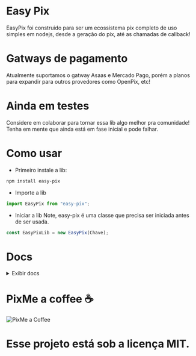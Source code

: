 # Easy Pix
EasyPix foi construido para ser um ecossistema pix completo de uso simples em nodejs, desde a geração do pix, até as chamadas de callback!

# Gatways de pagamento
Atualmente suportamos o gatway Asaas e Mercado Pago, porém a planos para expandir para outros provedores como OpenPix, etc!

# Ainda em testes
Considere em colaborar para tornar essa lib algo melhor pra comunidade! Tenha em mente que ainda está em fase inicial e pode falhar.

# Como usar
- Primeiro instale a lib:
```bash
npm install easy-pix
```

- Importe a lib
```js
import EasyPix from "easy-pix";
```

- Iniciar a lib
Note, easy-pix é uma classe que precisa ser iniciada antes de ser usada.
```js
const EasyPixLib = new EasyPix(Chave);
```

# Docs
<details>
  <summary>Exibir docs</summary>
  
# EasyPix: Constructor
O construtor EasyPix recebe parametros obrigatorios e opcionais, sendo eles:

**Obrigatorios**:
- **apiKey**: A chave de api, por padrão, a sua chave asaas sandbox.

**Opcionais**:<br />
- **useSandbox**: Define se é a api em modo de testes ou não, por padrão vem definido como true, lembre-se, a chave de api deve acompanhar esse argumento, se sua chave for sandbox, isso deve ser definido como true, se não, como false
- **loopSecondsDelay**: Define o tempo do loop que irá checar se os pagamentos foram efetuados ou não. Por padrão vem definido como 60 segundos.
- **provider**: O provedor do gatway. Pode ser "ASAAS" e "MERCADOPAGO".
- **configPath**: Caminho do json de configuração. É onde será salvo os pagamentos pendentes para caso o script venha a cair, os dados ainda estejam salvos.

# EasyPix: Metódos:
A classe easypix após iniciada exporta alguns metódos para acesso. Confira-os:

<details>
  <summary>EasyPixLib.onDue e EasyPixLib.onPaid</summary>
  
### onDue e onPaid
São os callbacks de quando um pix é pagou ou expirado. Recebe uma função de argumentos (id: seu id passado para o pagamento, metadata: seus_metadados), sendo aplicado como:
```js
EasyPixLib.onDue((id: string, metadata: any): void => {});
```
Ou:
```js
EasyPixLib.onPaid((id: string, metadata: any): void => {});
```
</details>

<details>
  <summary>EasyPixLib.create</summary>
  
## EasyPixLib.create

Sua função mais parceira. Ela cria codigos pix expiraveis pra você.

### Parâmetros:

- **id** (string): Identificador único para a transação PIX.
- **clientName** (string): Nome do cliente associado à transação.
- **cpfCnpjEmail** (string): Documento identificador do cliente (sem pontuação).
- **value** (number): Valor a ser cobrado na transação PIX.
- **description** (string): Descrição da transação PIX.
- **expiresIn** (number): Tempo de expiração da transação em segundos 
  - Padrão: 5 minutos
  - Mínimo: 1 minuto
  - Máximo: 48 horas
- **metadata** (any): Dados adicionais a serem salvos na transação e recuperados posteriormente.

### Retorno:

- Retorna uma Promise que resolve em um objeto com as seguintes propriedades:

  - **encodedImage** (string): A imagem em formato base64.
  - **payload** (string): O código PIX que pode ser copiado e colado.
  - **expirationDate** (Date): Objeto Date representando a data de expiração da transação PIX.
  - **value** (number): O valor total cobrado na transação PIX.
  - **netValue** (number): O valor líquido após descontos do provedor de gateway.


### Exemplo de Uso:

```javascript
const pix = await EasyPixLib.create(
  id: "Seu identificador único",
  clientName: "Nome do seu cliente",
  cpfCnpjEmail: "Documento identificador do seu cliente",
  value: Valor a ser cobrado,
  description: "Descrição do pix",
  expiresIn: Valor em segundos para expiração (padrão: 5 minutos, mínimo: 1 minuto, máximo: 48 horas),
  metadata: são os dados que você quer salvar nesse pagamento e receber depois
);

```

</details>

<details>
  <summary>EasyPixLib.deleteCob</summary>
  
## EasyPixLib.deleteCob

Essa função deleta uma cobrança.

### Parâmetros:

- **id** (string): Seu identificador único da cobrança

### Retorno:

- Retorna uma Promise que resolve em Void

### Exemplo de Uso:

```javascript
await EasyPixLib.deleteCob(
  id: "Seu identificador único"
);

```

</details>

<details>
  <summary>EasyPixLib.transfer</summary>
  
## EasyPixLib.transfer

Essa função faz uma transferencia bancária via pix

### Parâmetros:

- **value** (number): Valor a ser transferido
- **pixAddressKey** (string): A chave pix
- **pixAddressKeyType** ("CPF" | "EMAIL" | "CNPJ" | "PHONE" | "EVP"): Enum do tipo de chave
- **description** (string): Descrição da transferencia.

### Retorno:

- Retorna uma Promise que resolve em um objeto com as seguintes propriedades:

  - **authorized** (boolean): se a transferencia foi autorizada.
  - **transferFee** (number): taxa da transferencia
  - **netValue** (number): o valor(ja descontado da taxa) que foi transferido
  - **value** (number): O valor que foi transferido

### Exemplo de Uso:

```javascript
const pix = await EasyPixLib.transfer(
  value: o valor,
  pixAddressKey: a chave,
  pixAddressKeyType: o tipo da chave,
  description: a descrição.
);

```

</details>

<details>
  <summary>EasyPixLib.pendingPayments</summary>

### pendingPayments
É o objeto de pagamentos pendentes. Pode ser acessado com:
```js
EasyPixLib.pendingPayments;
```
</details>
</details>

# PixMe a coffee ☕
![PixMe a Coffee](https://pixmeacoffee.vercel.app/_next/image?url=https%3A%2F%2Fapi.qrserver.com%2Fv1%2Fcreate-qr-code%2F%3Fsize%3D206x206%26data%3D00020126360014BR.GOV.BCB.PIX0114%2B55329848279105204000053039865802BR5922Ytalo%20da%20Silva%20Batalha6003Uba62070503***63049B02&w=256&q=75 "PixMe a coffee")

# Esse projeto está sob a licença MIT.
